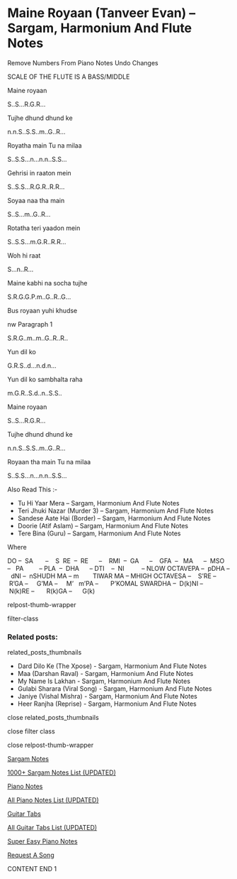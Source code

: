 
# Maine Royaan (Tanveer Evan) – Sargam, Harmonium And Flute Notes

Remove Numbers From Piano Notes
Undo Changes

SCALE OF THE FLUTE IS A BASS/MIDDLE

Maine royaan

S..S…R.G.R…

Tujhe dhund dhund ke

n.n.S..S.S..m..G..R…

Royatha main Tu na milaa

S..S.S…n…n.n..S.S…

Gehrisi in raaton mein

S..S.S…R.G.R..R.R…

Soyaa naa tha main

S..S…m..G..R…

Rotatha teri yaadon mein

S..S.S…m.G.R..R.R…

Woh hi raat

S…n..R…

Maine kabhi na socha tujhe

S.R.G.G.P.m..G..R..G…

Bus royaan yuhi khudse

nw Paragraph 1

S.R.G..m..m..G..R..R..

Yun dil ko

G.R.S..d…n.d.n…

Yun dil ko sambhalta raha

m.G.R..S.d..n..S.S..

Maine royaan

S..S…R.G.R…

Tujhe dhund dhund ke

n.n.S..S.S..m..G..R…

Royaan tha main Tu na milaa

S..S.S…n…n.n..S.S…

Also Read This :-

* Tu Hi Yaar Mera – Sargam, Harmonium And Flute Notes
* Teri Jhuki Nazar (Murder 3) – Sargam, Harmonium And Flute Notes
* Sandese Aate Hai (Border) – Sargam, Harmonium And Flute Notes
* Doorie (Atif Aslam) – Sargam, Harmonium And Flute Notes
* Tere Bina (Guru) – Sargam, Harmonium And Flute Notes

Where

DO –  SA       –    S  RE  –  RE      –    RMI  –  GA      –    GFA  –   MA      –  MSO  –   PA         – PLA  –  DHA      – DTI    –  NI          – NLOW OCTAVEPA –  pDHA –  dNI –  nSHUDH MA – m        TIWAR MA – MHIGH OCTAVESA –    S’RE –     R’GA –     G’MA –     M’   m’PA –       P’KOMAL SWARDHA –  D(k)NI –       N(k)RE –       R(k)GA –      G(k)

relpost-thumb-wrapper

filter-class

### Related posts:

related_posts_thumbnails

* Dard Dilo Ke (The Xpose) - Sargam, Harmonium And Flute Notes
* Maa (Darshan Raval) - Sargam, Harmonium And Flute Notes
* My Name Is Lakhan - Sargam, Harmonium And Flute Notes
* Gulabi Sharara (Viral Song) - Sargam, Harmonium And Flute Notes
* Janiye (Vishal Mishra) - Sargam, Harmonium And Flute Notes
* Heer Ranjha (Reprise) - Sargam, Harmonium And Flute Notes

close related_posts_thumbnails

close filter class

close relpost-thumb-wrapper

[Sargam Notes](https://www.notationsworld.com/sargam-notes.html)

[1000+ Sargam Notes List (UPDATED)](https://www.notationsworld.com/all-songs-list-sargam-notes.html)

[Piano Notes](https://www.notationsworld.com/piano-notes.html)

[All Piano Notes List (UPDATED)](https://www.notationsworld.com/all-songs-list-piano-notes.html)

[Guitar Tabs](https://www.notationsworld.com/guitar-tabs.html)

[All Guitar Tabs List (UPDATED)](https://www.notationsworld.com/all-songs-list-guitar-tabs.html)

[Super Easy Piano Notes](https://studywall.in/)

[Request A Song](https://www.notationsworld.com/request-a-song.html)

CONTENT END 1

